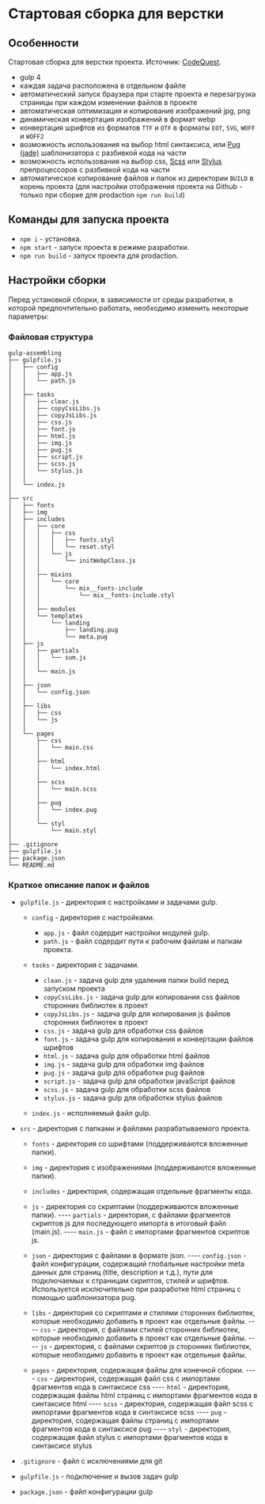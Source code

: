 # Стартовая сборка для верстки

## Особенности
Стартовая сборка для верстки проекта. Источник: [CodeQuest](https://www.youtube.com/watch?v=qSZvGlIKGPg).

* gulp 4
* каждая задача расположена в отдельном файле
* автоматический запуск браузера при старте проекта и перезагрузка страницы при каждом изменении файлов в проекте
* автоматическая оптимизация и копирование изображений jpg, png
* динамическая конвертация изображений в формат webp
* конвертация шрифтов из форматов ```TTF``` и ```OTF``` в форматы ```EOT```, ```SVG```, ```WOFF``` и ```WOFF2```
* возможность использования на выбор html синтаксиса, или [Pug (jade)](https://pugjs.org/) шаблонизатора с разбивкой кода на части
* возможность использования на выбор css, [Scss](https://sass-scss.ru/) или [Stylus](https://stylus-lang.com/) препроцессоров с разбивкой кода на части
* автоматическое копирование файлов и папок из директории ```BUILD``` в корень проекта (для настройки отображения проекта на Github - только при сборке для prodaction ```npm run build```)

## Команды для запуска проекта
* ```npm i``` - установка.
* ```npm start``` - запуск проекта в режиме разработки.
* ```npm run build``` - запуск проекта для prodaction.

## Настройки сборки
Перед установкой сборки, в зависимости от среды разработки, в которой предпочтительно работать, необходимо изменить некоторые параметры:


### Файловая структура

```
gulp-assembling
├── gulpfile.js
│   ├── config
│   │   ├── app.js
│   │   └── path.js
│   │
│   ├── tasks
│   │   ├── clear.js
│   │   ├── copyCssLibs.js
│   │   ├── copyJsLibs.js
│   │   ├── css.js
│   │   ├── font.js
│   │   ├── html.js
│   │   ├── img.js
│   │   ├── pug.js
│   │   ├── script.js
│   │   ├── scss.js
│   │   └── stylus.js
│   │
│   └── index.js
│
├── src
│   ├── fonts
│   ├── img
│   ├── includes
│   │   ├── core
│   │   │   ├── css
│   │   │   │   ├── fonts.styl
│   │   │   │   └── reset.styl
│   │   │   └── js
│   │   │       └── initWebpClass.js
│   │   │
│   │   ├── mixins
│   │   │   └── core
│   │   │       └── mix__fonts-include
│   │   │           └── mix__fonts-include.styl
│   │   │
│   │   ├── modules
│   │   └── templates
│   │       └── landing
│   │           ├── landing.pug
│   │           └── meta.pug
│   ├── js
│   │   ├── partials
│   │   │   └── sum.js
│   │   │
│   │   └── main.js
│   │
│   ├── json
│   │   └── сonfig.json
│   │
│   ├── libs
│   │   ├── css
│   │   └── js
│   │
│   └── pages
│       ├── css
│       │   └── main.css
│       │
│       ├── html
│       │   └── index.html
│       │
│       ├── scss
│       │   └── main.scss
│       │
│       ├── pug
│       │   └── index.pug
│       │
│       └── styl
│           └── main.styl
│
├── .gitignore
├── gulpfile.js
├── package.json
└── README.md
```


### Краткое описание папок и файлов
* ```gulpfile.js``` - директория с настройками и задачами gulp.
    * ```config``` - директория с настройками.
        * ```app.js``` - файл содердит настройки модулей gulp.
        * ```path.js``` - файл содердит пути к рабочим файлам и папкам проекта.

    * ```tasks``` - директория с задачами.
        * ```clean.js``` - задача gulp для удаления папки build перед запуском проекта
        * ```copyCssLibs.js``` - задача gulp для копирования css файлов сторонних библиотек в проект
        * ```copyJsLibs.js``` - задача gulp для копирования js файлов сторонних библиотек в проект
        * ```css.js``` - задача gulp для обработки css файлов
        * ```font.js``` - задача gulp для копирования и конвертации файлов шрифтов
        * ```html.js``` - задача gulp для обработки html файлов
        * ```img.js``` - задача gulp для обработки img файлов
        * ```pug.js``` - задача gulp для обработки pug файлов
        * ```script.js``` - задача gulp для обработки javaScript файлов
        * ```scss.js``` - задача gulp для обработки scss файлов
        * ```stylus.js``` - задача gulp для обработки stylus файлов

    * ```index.js``` - исполняемый файл gulp.


* ```src``` - директория с папками и файлами разрабатываемого проекта.
    * ```fonts``` - директория со шрифтами (поддерживаются вложенные папки).

    * ```img``` - директория с изображениями (поддерживаются вложенные папки).

    * ```includes``` - директория, содержащая отдельные фрагменты кода.

    * ```js``` - директория со скриптами (поддерживаются вложенные папки).
    ---- ```partials``` - директория, с файлами фрагментов скриптов js для последующего импорта в итоговый файл (main.js).
    ---- ```main.js``` - файл с импортами фрагментов скриптов js.

    * ```json``` - директория с файлами в формате json.
    ---- ```сonfig.json``` - файл конфигурации, содержащий глобальные настройки meta данных для страниц (title, description и т.д.), пути для подключаемых к страницам скриптов, стилей и шрифтов. Используется исключительно при разработке html страниц с помощью шаблонизатора pug.

    * ```libs``` - директория со скриптами и стилями сторонних библиотек, которые необходимо добавить в проект как отдельные файлы.
    ---- ```css``` - директория, с файлами стилей сторонних библиотек, которые необходимо добавить в проект как отдельные файлы.
    ---- ```js``` - директория, с файлами скриптов js сторонних библиотек, которые необходимо добавить в проект как отдельные файлы.

    * ```pages``` - директория, содержащая файлы для конечной сборки.
    ---- ```css``` - директория, содержащая файл css с импортами фрагментов кода в синтаксисе css
    ---- ```html``` - директория, содержащая файлы html страниц с импортами фрагментов кода в синтаксисе html
    ---- ```scss``` - директория, содержащая файл scss с импортами фрагментов кода в синтаксисе scss
    ---- ```pug``` - директория, содержащая файлы страниц с импортами фрагментов кода в синтаксисе pug
    ---- ```styl``` - директория, содержащая файл stylus с импортами фрагментов кода в синтаксисе stylus

* ```.gitignore``` - файл с исключениями для git
* ```gulpfile.js``` - подключение и вызов задач gulp
* ```package.json``` - файл конфигурации gulp